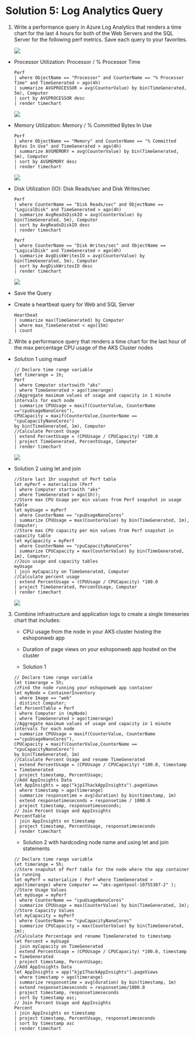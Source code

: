 # Solution 5: Log Analytics Query

1. Write a performance query in Azure Log Analytics that renders a time chart for the last 4 hours for both of the Web Servers and the SQL Server for the following perf metrics. Save each query to your favorites.

    <img src="images/logs9.jpg"/>
    
* Processor Utilization: Processor / % Processor Time
    
    ```
    Perf
    | where ObjectName == "Processor" and CounterName == "% Processor Time" and TimeGenerated > ago(4h)
    | summarize AVGPROCESSOR = avg(CounterValue) by bin(TimeGenerated, 5m), Computer
    | sort by AVGPROCESSOR desc
    | render timechart
    ```
	
    <img src="images/logs.jpg"/>
    
    
* Memory Utilization: Memory / % Committed Bytes In Use

    ```
    Perf
    | where ObjectName == "Memory" and CounterName == "% Committed Bytes In Use" and TimeGenerated > ago(4h)
    | summarize AVGMEMORY = avg(CounterValue) by bin(TimeGenerated, 5m), Computer
    | sort by AVGMEMORY desc
    | render timechart
    ```
    
    <img src="images/logs1.jpg"/>

* Disk Utilization (IO): Disk Reads/sec and Disk Writes/sec
 
    ```
    Perf
    | where CounterName == "Disk Reads/sec" and ObjectName == "LogicalDisk" and TimeGenerated > ago(4h)
    | summarize AvgReadsDiskIO = avg(CounterValue) by bin(TimeGenerated, 5m), Computer
    | sort by AvgReadsDiskIO desc
    | render timechart
    ```

    ```
    Perf 
    | where CounterName == "Disk Writes/sec" and ObjectName == "LogicalDisk" and TimeGenerated > ago(4h)
    | summarize AvgDiskWritesIO = avg(CounterValue) by bin(TimeGenerated, 5m), Computer
    | sort by AvgDiskWritesIO desc
    | render timechart
    ```
    
    <img src="images/logs5.jpg"/>

* Save the Query

* Create a heartbeat query for Web and SQL Server

    ```
    Heartbeat
    | summarize max(TimeGenerated) by Computer
    | where max_TimeGenerated < ago(15m)
    | count
    ```

2. Write a performance query that renders a time chart for the last hour of the max percentage CPU usage of the AKS Cluster nodes

* Solution 1 using maxif

    ```
    // Declare time range variable
    let timerange = 1h;
    Perf
    | where Computer startswith "aks"
    | where TimeGenerated > ago(timerange)
    //Aggregate maximum values of usage and capacity in 1 minute intervals for each node
    | summarize CPUUsage = maxif(CounterValue, CounterName =="cpuUsageNanoCores"),
    CPUCapacity = maxif(CounterValue,CounterName == "cpuCapacityNanoCores")
    by bin(TimeGenerated, 1m), Computer
    //Calculate Percent Usage
    | extend PercentUsage = (CPUUsage / CPUCapacity) *100.0
    | project TimeGenerated, PercentUsage, Computer
    | render timechart
    ```
    
    <img src="images/logs6.jpg"/>
    

* Solution 2 using let and join

    ```
    //Store last 1hr snapshot of Perf table
    let myPerf = materialize (Perf
    | where Computer startswith "aks"
    | where TimeGenerated > ago(1h));
    //Store max CPU Usaqe per min values from Perf snapshot in usage table
    let myUsage = myPerf
    | where CounterName == "cpuUsageNanoCores"
    | summarize CPUUsage = max(CounterValue) by bin(TimeGenerated, 1m), Computer;
    //Store max CPU capacity per min values from Perf snapshot in capacity table
    let myCapacity = myPerf
    | where CounterName == "cpuCapacityNanoCores"
    | summarize CPUCapacity = max(CounterValue) by bin(TimeGenerated, 1m), Computer;
    //Join usage and capacity tables
    myUsage
    | join myCapacity on TimeGenerated, Computer
    //Calculate percent usage
    | extend PercentUsage = (CPUUsage / CPUCapacity) *100.0
    | project TimeGenerated, PercentUsage, Computer
    | render timechart
    ```
    
    <img src="images/logs7.jpg"/>
    

3. Combine infrastructure and application logs to create a single timeseries chart that includes:

    * CPU usage from the node in your AKS cluster hosting the eshoponweb app

    * Duration of page views on your eshoponweb app hosted on the cluster

    * Solution 1

    ```
    // Declare time range variable
    let timerange = 5h;
    //Find the node running your eshoponweb app container
    let myNode = ContainerInventory
    | where Image == "web"
    | distinct Computer;
    let PercentTable = Perf
    | where Computer in (myNode)
    | where TimeGenerated > ago(timerange)
    //Aggregate maximum values of usage and capacity in 1 minute intervals for each node
    | summarize CPUUsage = maxif(CounterValue, CounterName =="cpuUsageNanoCores"),
    CPUCapacity = maxif(CounterValue,CounterName == "cpuCapacityNanoCores")
    by bin(TimeGenerated, 1m)
    //Calculate Percent Usage and rename TimeGenerated
    | extend PercentUsage = (CPUUsage / CPUCapacity) *100.0, timestamp = TimeGenerated
    | project timestamp, PercentUsage;
    //Add AppInsights Data
    let AppInsights = app("kjp17hackAppInsights").pageViews
    | where timestamp > ago(timerange)
    | summarize responsetime = avg(duration) by bin(timestamp, 1m)
    | extend responsetimeseconds = responsetime / 1000.0
    | project timestamp, responsetimeseconds;
    // Join Percent Usage and AppInsights
    PercentTable
    | join AppInsights on timestamp
    | project timestamp, PercentUsage, responsetimeseconds
    | render timechart
    ```

    * Solution 2 with hardcoding node name and using let and join statements

    ```
    // Declare time range variable
    let timerange = 5h;
    //Store snapshot of Perf table for the node where the app container is running
    let myPerf = materialize ( Perf where TimeGenerated > ago(timerange) where Computer == "aks-agentpool-10755307-2" );
    //Store Usage Values
    let myUsage = myPerf
    | where CounterName == "cpuUsageNanoCores"
    | summarize CPUUsage = max(CounterValue) by bin(TimeGenerated, 1m);
    //Store Capacity Values
    let myCapacity = myPerf
    | where CounterName == "cpuCapacityNanoCores"
    | summarize CPUCapacity = max(CounterValue) by bin(TimeGenerated, 1m);
    //Calculate Percentage and rename TimeGenerated to timestamp
    let Percent = myUsage
    | join myCapacity on TimeGenerated
    | extend PercentUsage = (CPUUsage / CPUCapacity) *100.0, timestamp = TimeGenerated
    | project timestamp, PercentUsage;
    //Add AppInsights Data
    let AppInsights = app("kjp17hackAppInsights").pageViews
    | where timestamp > ago(timerange)
    | summarize responsetime = avg(duration) by bin(timestamp, 1m)
    | extend responsetimeseconds = responsetime/1000.0
    | project timestamp, responsetimeseconds
    | sort by timestamp asc;
    // Join Percent Usage and AppInsights
    Percent
    | join AppInsights on timestamp
    | project timestamp, PercentUsage, responsetimeseconds
    | sort by timestamp asc
    | render timechart
    ```
